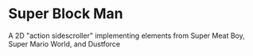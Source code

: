 # Super Block Man
A 2D "action sidescroller" implementing elements from Super Meat Boy, Super Mario World, and Dustforce
